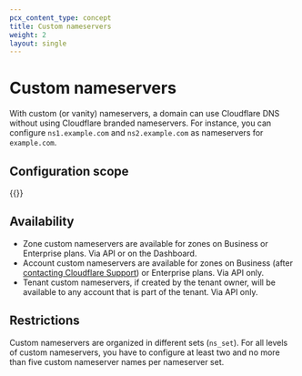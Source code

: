 ```yaml
---
pcx_content_type: concept
title: Custom nameservers
weight: 2
layout: single
---
```


# Custom nameservers

With custom (or vanity) nameservers, a domain can use Cloudflare DNS without using Cloudflare branded nameservers. For instance, you can configure `ns1.example.com` and `ns2.example.com` as nameservers for `example.com`.

## Configuration scope

{{<directory-listing showDescriptions=true char_limit=400 >}}

## Availability

- Zone custom nameservers are available for zones on Business or Enterprise plans. Via API or on the Dashboard.
- Account custom  nameservers are available for zones on Business (after [contacting Cloudflare Support](https://support.cloudflare.com/hc/articles/200172476)) or Enterprise plans. Via API only.
- Tenant custom nameservers, if created by the tenant owner, will be available to any account that is part of the tenant. Via API only.

## Restrictions

Custom nameservers are organized in different sets (`ns_set`). For all levels of custom nameservers, you have to configure at least two and no more than five custom nameserver names per nameserver set.
